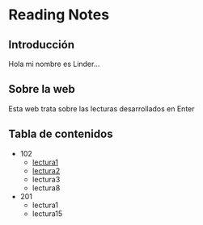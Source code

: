 # Reading Notes

## Introducción

Hola mi nombre es Linder...

## Sobre la web

Esta web trata sobre las lecturas desarrollados en Enter

## Tabla de contenidos

- 102
  - [lectura1](https://github.com/linder3hs/reading-notes/tree/main/102/lectura01.md)
  - [lectura2](./102/lectura02.md)
  - lectura3
  - lectura8
- 201
  - lectura1
  - lectura15
